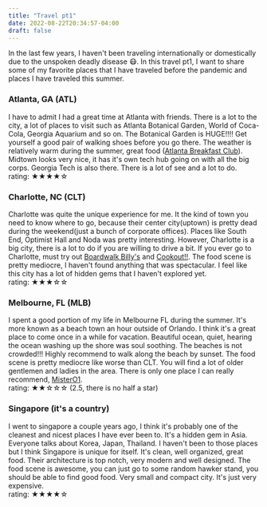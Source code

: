 ```yaml
---
title: "Travel pt1"
date: 2022-08-22T20:34:57-04:00
draft: false
---
```


In the last few years, I haven't been traveling internationally or domestically due to the unspoken deadly disease :mask:. In this travel pt1, I want to share some of my favorite places that I have traveled before the pandemic and places I have traveled this summer.

### Atlanta, GA (ATL)
I have to admit I had a great time at Atlanta with friends. There is a lot to the city, a lot of places to visit such as Atlanta Botanical Garden, World of Coca-Cola, Georgia Aquarium and so on. The Botanical Garden is HUGE!!!! Get yourself a good pair of walking shoes before you go there. The weather is relatively warm during the summer, great food ([Atlanta Breakfast Club](https://www.atlantadowntown.com/go/atlanta-breakfast-club)). Midtown looks very nice, it has it's own tech hub going on with all the big corps. Georgia Tech is also there. There is a lot of see and a lot to do.\
rating: ★★★★☆ 

### Charlotte, NC (CLT)
Charlotte was quite the unique experience for me. It the kind of town you need to know where to go, because their center city(uptown) is pretty dead during the weekend(just a bunch of corporate offices). Places like South End, Optimist Hall and Noda was pretty interesting. However, Charlotte is a big city, there is a lot to do if you are willing to drive a bit. If you ever go to Charlotte, must try out [Boardwalk Billy's](https://boardwalkbillys.com/) and [Cookout!!](https://cookout.com/). The food scene is pretty mediocre, I haven't found anything that was spectacular. I feel like this city has a lot of hidden gems that I haven't explored yet.\
rating: ★★★☆☆ 

### Melbourne, FL (MLB)
I spent a good portion of my life in Melbourne FL during the summer. It's more known as a beach town an hour outside of Orlando. I think it's a great place to come once in a while for vacation. Beautiful ocean, quiet, hearing the ocean washing up the shore was soul soothing. The beaches is not crowded!!! Highly recommend to walk along the beach by sunset. The food scene is pretty mediocre like worse than CLT. You will find a lot of older gentlemen and ladies in the area. There is only one place I can really recommend, [MisterO1](https://www.mistero1.com/).\
rating: ★★☆☆☆ (2.5, there is no half a star)

### Singapore (it's a country)
I went to singapore a couple years ago, I think it's probably one of the cleanest and nicest places I have ever been to. It's a hidden gem in Asia. Everyone talks about Korea, Japan, Thailand. I haven't been to those places but I think Singapore is unique for itself. It's clean, well organized, great food. Their architecture is top notch, very modern and well designed. The food scene is awesome, you can just go to some random hawker stand, you should be able to find good food. Very small and compact city. It's just very expensive.\
rating: ★★★★☆ 